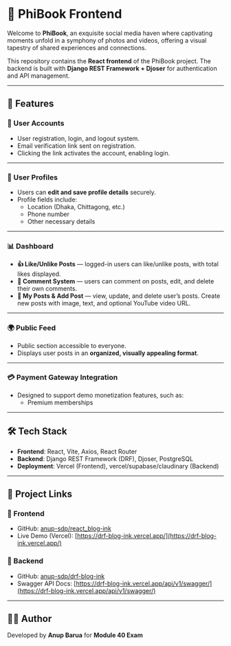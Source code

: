 # 📸 PhiBook Frontend

Welcome to **PhiBook**, an exquisite social media haven where captivating moments unfold in a symphony of photos and videos, offering a visual tapestry of shared experiences and connections.  

This repository contains the **React frontend** of the PhiBook project. The backend is built with **Django REST Framework + Djoser** for authentication and API management.  

---

## 🚀 Features

### 👤 User Accounts
- User registration, login, and logout system.  
- Email verification link sent on registration.  
- Clicking the link activates the account, enabling login.  

---

### 📝 User Profiles
- Users can **edit and save profile details** securely.  
- Profile fields include:  
  - Location (Dhaka, Chittagong, etc.)  
  - Phone number  
  - Other necessary details  

---

### 📊 Dashboard
- **👍 Like/Unlike Posts** — logged-in users can like/unlike posts, with total likes displayed.  
- **💬 Comment System** — users can comment on posts, edit, and delete their own comments.  
- **📝 My Posts & Add Post** — view, update, and delete user’s posts. Create new posts with image, text, and optional YouTube video URL.  

---

### 🌍 Public Feed
- Public section accessible to everyone.  
- Displays user posts in an **organized, visually appealing format**.  

---

### 💳 Payment Gateway Integration
- Designed to support demo monetization features, such as:  
  - Premium memberships  

---

## 🛠️ Tech Stack
- **Frontend**: React, Vite, Axios, React Router  
- **Backend**: Django REST Framework (DRF), Djoser, PostgreSQL  
- **Deployment**: Vercel (Frontend), vercel/supabase/claudinary (Backend)  

---

## 🔗 Project Links

### 🔹 Frontend
- GitHub: [anup-sdp/react_blog-ink](https://github.com/anup-sdp/react_blog-ink)  
- Live Demo (Vercel): [https://drf-blog-ink.vercel.app/](https://drf-blog-ink.vercel.app/)  

### 🔹 Backend
- GitHub: [anup-sdp/drf-blog-ink](https://github.com/anup-sdp/drf-blog-ink)  
- Swagger API Docs: [https://drf-blog-ink.vercel.app/api/v1/swagger/](https://drf-blog-ink.vercel.app/api/v1/swagger/)  

---

## 👨‍💻 Author
Developed by **Anup Barua** for **Module 40 Exam**  
